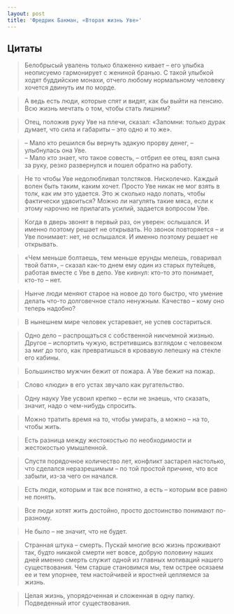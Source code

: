 ```yaml
---
layout: post
title: 'Фредрик Бакман, «Вторая жизнь Уве»'
---
```


## Цитаты
>Белобрысый увалень только блаженно кивает – его улыбка неописуемо гармонирует с жениной бранью. С такой улыбкой ходят буддийские монахи, отчего любому нормальному человеку хочется двинуть им по морде.

>А ведь есть люди, которые спят и видят, как бы выйти на пенсию. Всю жизнь мечтать о том, чтобы стать лишним?

>Отец, положив руку Уве на плечи, сказал: «Запомни: только дурак думает, что сила и габариты – это одно и то же».

>– Мало кто решился бы вернуть эдакую прорву денег, – улыбнулась она Уве.  
– Мало кто знает, что такое совесть, – отбрил ее отец, взял сына за руку, резко развернулся и пошел обратно на работу.

>Не то чтобы Уве недолюбливал толстяков. Нисколечко. Каждый волен быть таким, каким хочет. Просто Уве никак не мог взять в толк, как им это удается. Это ж сколько надо лопать, чтобы фактически удвоиться? Можно ли нагулять такие мяса, если к этому нарочно не прилагать усилий, задается вопросом Уве.

>Когда в дверь звонят в первый раз, он уверен: ослышался. И именно поэтому решает не открывать. Но звонок повторяется – и Уве понимает: нет, не ослышался. И именно поэтому решает не открывать.

>«Чем меньше болтаешь, тем меньше ерунды мелешь, говаривал твой батя», – сказал как-то днем ему один из старых путейцев, работая вместе с Уве в депо. Уве кивнул: кто-то это понимает, кто-то – нет.

>Нынче люди меняют старое на новое до того быстро, что умение делать что-то долговечное стало ненужным. Качество – кому оно теперь надобно?

>В нынешнем мире человек устаревает, не успев состариться.

>Одно дело – распрощаться с собственной никчемной жизнью. Другое – испортить чужую, встретившись взглядом с человеком за миг до того, как превратишься в кровавую лепешку на стекле его кабины.

>Большинство мужчин бежит от пожара. А Уве бежит на пожар.

>Слово «люди» в его устах звучало как ругательство.

>Одну науку Уве усвоил крепко – если не знаешь, что сказать, значит, надо о чем-нибудь спросить.

>Можно тратить время на то, чтобы умирать, а можно – на то, чтобы жить.

>Есть разница между жестокостью по необходимости и жестокостью умышленной.

>Спустя порядочное количество лет, конфликт застарел настолько, что сделался неразрешимым – по той простой причине, что все забыли, из-за чего он начался.

>Есть люди, которым и так все понятно, а есть – которым все равно не понять.

>Все люди хотят жить достойно, просто достоинство понимают по-разному.

>Не было – не значит, что не будет.

>Странная штука – смерть. Пускай многие всю жизнь проживают так, будто никакой смерти нет вовсе, добрую половину наших дней именно смерть служит одной из главных мотиваций нашего существования. Чем старше становимся мы, тем острее осязаем ее и тем упорнее, тем настойчивей и яростней цепляемся за жизнь.

>Целая жизнь, упорядоченная и сложенная в одну папку. Подведенный итог существования.
